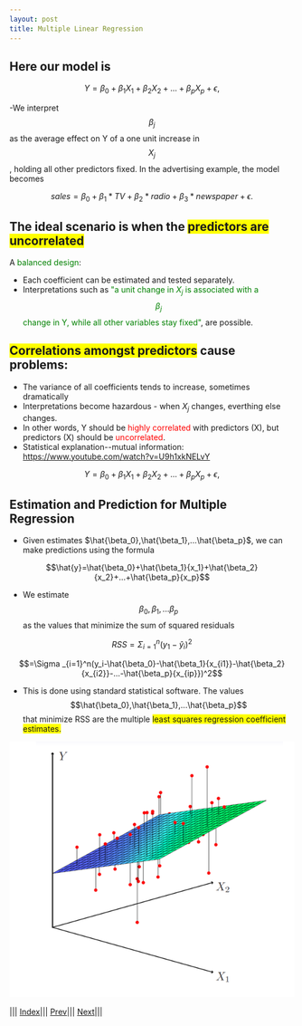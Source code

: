```yaml
---
layout: post
title: Multiple Linear Regression
---
```


## Here our model is

$$Y=\beta_0+\beta_1X_{1}+\beta_2X_{2}+...+\beta_pX_{p}+ \epsilon,$$

-We interpret $$\beta_j$$ as the average effect on Y of a one unit increase in $$X_j$$, holding all other predictors fixed. In the advertising example, the model becomes

$$sales=\beta_0+\beta_1*TV+\beta_2*radio+\beta_3*newspaper+\epsilon.$$
 
## The ideal scenario is when the <span style="background-color: #FFFF00">predictors are uncorrelated</span>
A <font color=green>balanced design</font>:
- Each coefficient can be estimated and tested separately.
- Interpretations such as <font color=green>"a unit change in $X_j$ is associated with a $$\beta_j$$ change in Y, while all other variables stay fixed"</font>, are possible.


## <span style="background-color: #FFFF00">Correlations amongst predictors</span> cause problems:
- The variance of all coefficients tends to increase, sometimes dramatically
- Interpretations become hazardous - when $X_j$ changes, everthing else changes.
- In other words, Y should be <font color=red>highly correlated</font> with predictors (X), but predictors (X) should be <font color=red>uncorrelated</font>.
- Statistical explanation--mutual information: <https://www.youtube.com/watch?v=U9h1xkNELvY>

$$Y=\beta_0+\beta_1X_{1}+\beta_2X_{2}+...+\beta_pX_{p}+ \epsilon,$$

## Estimation and Prediction for Multiple Regression
- Given estimates $\hat{\beta_0},\hat{\beta_1},...\hat{\beta_p}$, we can make predictions using the formula

$$\hat{y}=\hat{\beta_0}+\hat{\beta_1}{x_1}+\hat{\beta_2}{x_2}+...+\hat{\beta_p}{x_p}$$

- We estimate $${\beta_0},{\beta_1},...{\beta_p}$$ as the values that minimize the sum of squared residuals

$$RSS =  \Sigma _{i=1}^n(y_1-\hat{y}_i)^2$$

$$=\Sigma _{i=1}^n(y_i-\hat{\beta_0}-\hat{\beta_1}{x_{i1}}-\hat{\beta_2}{x_{i2}}-...-\hat{\beta_p}{x_{ip}})^2$$

- This is done using standard statistical software. The values $$\hat{\beta_0},\hat{\beta_1},...\hat{\beta_p}$$ that minimize RSS are the multiple <span style="background-color: #FFFF00">least squares regression coefficient estimates.</span>


![](mlr.png)

||| [Index](../../)||| [Prev](../lin-reg2/)||| [Next](../lin-reg3/)|||
